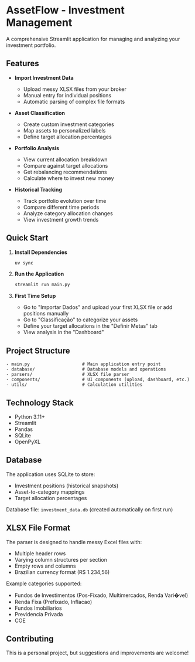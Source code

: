 # AssetFlow - Investment Management

A comprehensive Streamlit application for managing and analyzing your investment portfolio.

## Features

- **Import Investment Data**
  - Upload messy XLSX files from your broker
  - Manual entry for individual positions
  - Automatic parsing of complex file formats

- **Asset Classification**
  - Create custom investment categories
  - Map assets to personalized labels
  - Define target allocation percentages

- **Portfolio Analysis**
  - View current allocation breakdown
  - Compare against target allocations
  - Get rebalancing recommendations
  - Calculate where to invest new money

- **Historical Tracking**
  - Track portfolio evolution over time
  - Compare different time periods
  - Analyze category allocation changes
  - View investment growth trends

## Quick Start

1. **Install Dependencies**
   ```bash
   uv sync
   ```

2. **Run the Application**
   ```bash
   streamlit run main.py
   ```

3. **First Time Setup**
   - Go to "Importar Dados" and upload your first XLSX file or add positions manually
   - Go to "Classificação" to categorize your assets
   - Define your target allocations in the "Definir Metas" tab
   - View analysis in the "Dashboard"

## Project Structure

```
- main.py                    # Main application entry point
- database/                  # Database models and operations
- parsers/                   # XLSX file parser
- components/                # UI components (upload, dashboard, etc.)
- utils/                     # Calculation utilities
```

## Technology Stack

- Python 3.11+
- Streamlit
- Pandas
- SQLite
- OpenPyXL

## Database

The application uses SQLite to store:
- Investment positions (historical snapshots)
- Asset-to-category mappings
- Target allocation percentages

Database file: `investment_data.db` (created automatically on first run)

## XLSX File Format

The parser is designed to handle messy Excel files with:
- Multiple header rows
- Varying column structures per section
- Empty rows and columns
- Brazilian currency format (R$ 1.234,56)

Example categories supported:
- Fundos de Investimentos (Pos-Fixado, Multimercados, Renda Vari�vel)
- Renda Fixa (Prefixado, Inflacao)
- Fundos Imobiliarios
- Previdencia Privada
- COE

## Contributing

This is a personal project, but suggestions and improvements are welcome!
